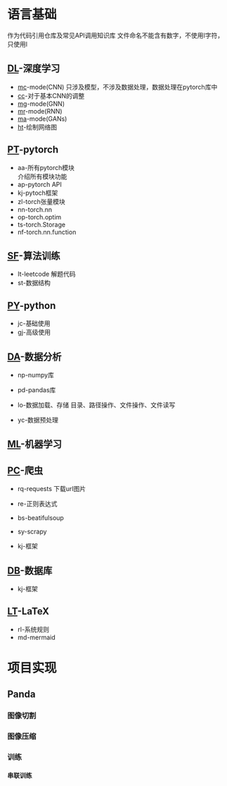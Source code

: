 <script src="ut.js" type="text/javascript"></script>

# 语言基础

作为代码引用仓库及常见API调用知识库
文件命名不能含有数字，不使用I字符，只使用l

## [DL](/Users/xtj2020/Documents/code/xtj2020.github.io/toolbox/DL)-深度学习

- [mc](https://xtj2020.github.io/toolbox/DL/mc.html)-mode(CNN)
  只涉及模型，不涉及数据处理，数据处理在pytorch库中
- [cc](https://xtj2020.github.io/toolbox/DL/cc.html)-对于基本CNN的调整
- [mg](https://xtj2020.github.io/toolbox/DL/mg.html)-mode(GNN)
- [mr](https://xtj2020.github.io/toolbox/DL/mr.html)-mode(RNN)
- [ma](https://xtj2020.github.io/toolbox/DL/ma.html)-mode(GANs)
- [ht](https://xtj2020.github.io/toolbox/DL/ht.html)-绘制网络图

## [PT](/Users/xtj2020/Documents/code/xtj2020.github.io/toolbox/PT)-pytorch

- aa-所有pytorch模块   
  介绍所有模块功能
- ap-pytorch API
- kj-pytoch框架
- zl-torch张量模块
- nn-torch.nn
- op-torch.optim
- ts-torch.Storage
- nf-torch.nn.function

## [SF](/Users/xtj2020/Documents/code/xtj2020.github.io/toolbox/SF)-算法训练

- lt-leetcode
  解题代码
- st-数据结构

## [PY](/Users/xtj2020/Documents/code/xtj2020.github.io/toolbox/PY)-python

- jc-基础使用
- gj-高级使用

## [DA](/Users/xtj2020/Documents/code/xtj2020.github.io/toolbox/DA)-数据分析

- np-numpy库
- pd-pandas库
- lo-数据加载、存储
  目录、路径操作、文件操作、文件读写

- yc-数据预处理

## [ML](/Users/xtj2020/Documents/code/xtj2020.github.io/toolbox/ML)-机器学习

## [PC](/Users/xtj2020/Documents/code/xtj2020.github.io/toolbox/PC)-爬虫

- rq-requests
  下载url图片
- re-正则表达式
- bs-beatifulsoup
- sy-scrapy

- kj-框架

## [DB](/Users/xtj2020/Documents/code/xtj2020.github.io/toolbox/DB)-数据库

- kj-框架

## [LT](/Users/xtj2020/Documents/code/xtj2020.github.io/toolbox/LT)-LaTeX

- rl-系统规则
- md-mermaid

# 项目实现

## Panda

### 图像切割

### 图像压缩

### 训练

#### 串联训练
